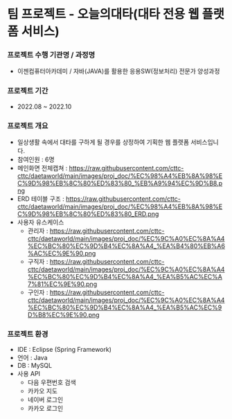 # 팀 프로젝트 - 오늘의대타(대타 전용 웹 플랫폼 서비스) 
### 프로젝트 수행 기관명 / 과정명
- 이젠컴퓨터아카데미 / 자바(JAVA)를 활용한 응용SW(정보처리) 전문가 양성과정
### 프로젝트 기간
- 2022.08 ~ 2022.10
### 프로젝트 개요  
- 일상생활 속에서 대타를 구하게 될 경우를 상정하여 기획한 웹 플랫폼 서비스입니다.
- 참여인원 : 6명
- 메인화면 전체캡쳐 : https://raw.githubusercontent.com/cttc-cttc/daetaworld/main/images/proj_doc/%EC%98%A4%EB%8A%98%EC%9D%98%EB%8C%80%ED%83%80_%EB%A9%94%EC%9D%B8.png
- ERD 테이블 구조 : https://raw.githubusercontent.com/cttc-cttc/daetaworld/main/images/proj_doc/%EC%98%A4%EB%8A%98%EC%9D%98%EB%8C%80%ED%83%80_ERD.png
- 사용자 유스케이스
  - 관리자 : https://raw.githubusercontent.com/cttc-cttc/daetaworld/main/images/proj_doc/%EC%9C%A0%EC%8A%A4%EC%BC%80%EC%9D%B4%EC%8A%A4_%EA%B4%80%EB%A6%AC%EC%9E%90.png
  - 구직자 : https://raw.githubusercontent.com/cttc-cttc/daetaworld/main/images/proj_doc/%EC%9C%A0%EC%8A%A4%EC%BC%80%EC%9D%B4%EC%8A%A4_%EA%B5%AC%EC%A7%81%EC%9E%90.png
  - 구인자 : https://raw.githubusercontent.com/cttc-cttc/daetaworld/main/images/proj_doc/%EC%9C%A0%EC%8A%A4%EC%BC%80%EC%9D%B4%EC%8A%A4_%EA%B5%AC%EC%9D%B8%EC%9E%90.png
### 프로젝트 환경
- IDE : Eclipse (Spring Framework)
- 언어 : Java
- DB : MySQL
- 사용 API
  - 다음 우편번호 검색
  - 카카오 지도
  - 네이버 로그인
  - 카카오 로그인
